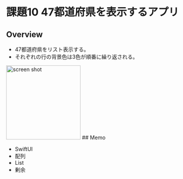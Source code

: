 # 課題10 47都道府県を表示するアプリ
## Overview
<ul>
<li>47都道府県をリスト表示する。</li>
<li>それぞれの行の背景色は3色が順番に繰り返される。</li>
</ul>
<img src="Kadai10.png" width="200px" alt="screen shot" />
## Memo
<ul>
  <li>SwiftUI</li>
  <li>配列</li>
  <li>List</li>
  <li>剰余</li>
</ul>

